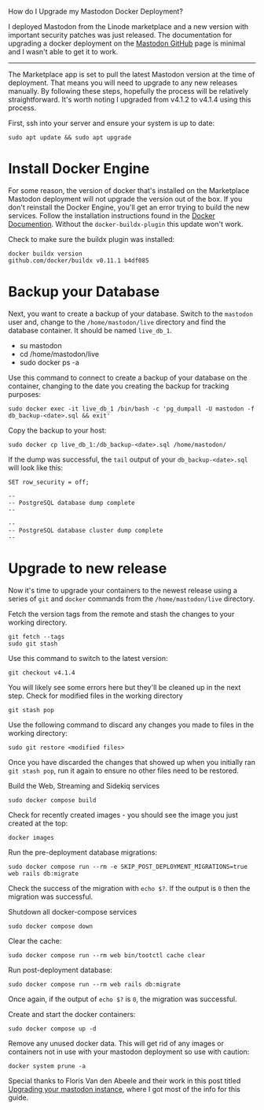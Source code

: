 How do I Upgrade my Mastodon Docker Deployment?

I deployed Mastodon from the Linode marketplace and a new version with important security patches was just released. The documentation for upgrading a docker deployment on the [Mastodon GitHub](https://github.com/mastodon/mastodon/releases/tag/v4.1.4) page is minimal and I wasn't able to get it to work. 

---

The Marketplace app is set to pull the latest Mastodon version at the time of deployment. That means you will need to upgrade to any new releases manually. By following these steps, hopefully the process will be relatively straightforward. It's worth noting I upgraded from v4.1.2 to v4.1.4 using this process.

First, ssh into your server and ensure your system is up to date:
```
sudo apt update && sudo apt upgrade
```

# Install Docker Engine
For some reason, the version of docker that's installed on the Marketplace Mastodon deployment will not upgrade the version out of the box. If you don't reinstall the Docker Engine, you'll get an error trying to build the new services. Follow the installation instructions found in the [Docker Documention](https://docs.docker.com/engine/install/debian/). Without the `docker-buildx-plugin` this update won't work. 

Check to make sure the buildx plugin was installed:

```
docker buildx version
github.com/docker/buildx v0.11.1 b4df085
```

# Backup your Database
Next, you want to create a backup of your database. Switch to the `mastodon` user and, change to the `/home/mastodon/live` directory and find the database container. It should be named `live_db_1`. 
- su mastodon
- cd /home/mastodon/live
- sudo docker ps -a 

Use this command to connect to create a backup of your database on the container, changing <date> to the date you creating the backup for tracking purposes:
```
sudo docker exec -it live_db_1 /bin/bash -c 'pg_dumpall -U mastodon -f db_backup-<date>.sql && exit'
```
Copy the backup to your host:
```
sudo docker cp live_db_1:/db_backup-<date>.sql /home/mastodon/
```
If the dump was successful, the `tail` output of your `db_backup-<date>.sql` will look like this:
```
SET row_security = off;

--
-- PostgreSQL database dump complete
--

--
-- PostgreSQL database cluster dump complete
--
```

# Upgrade to new release

Now it's time to upgrade your containers to the newest release using a series of `git` and `docker` commands from the `/home/mastodon/live` directory. 

Fetch the version tags from the remote and stash the changes to your working directory.
```
git fetch --tags
sudo git stash
```

Use this command to switch to the latest version:
```
git checkout v4.1.4
```

You will likely see some errors here but they'll be cleaned up in the next step. 
Check for modified files in the working directory
```
git stash pop
```

Use the following command to discard any changes you made to files in the working directory:
```
sudo git restore <modified files>
```
Once you have discarded the changes that showed up when you initially ran `git stash pop`, run it again to ensure no other files need to be restored. 

Build the Web, Streaming and Sidekiq services
```
sudo docker compose build
```
Check for recently created images - you should see the image you just created at the top:
```
docker images
```
Run the pre-deployment database migrations:
```
sudo docker compose run --rm -e SKIP_POST_DEPLOYMENT_MIGRATIONS=true web rails db:migrate
```
Check the success of the migration with `echo $?`. If the output is `0` then the migration was successful. 

Shutdown all docker-compose services
```
sudo docker compose down
```
Clear the cache:
```
sudo docker compose run --rm web bin/tootctl cache clear
```

Run post-deployment database:
```
sudo docker compose run --rm web rails db:migrate
```
Once again, if the output of `echo $?` is `0`, the migration was successful. 

Create and start the docker containers:
```
sudo docker compose up -d
```

Remove any unused docker data. This will get rid of any images or containers not in use with your mastodon deployment so use with caution:
```
docker system prune -a 
```

Special thanks to Floris Van den Abeele and their work in this post titled [Upgrading your mastodon instance](https://vdna.be/site/index.php/2021/03/upgrading-a-mastodon-instance/), where I got most of the info for this guide. 
